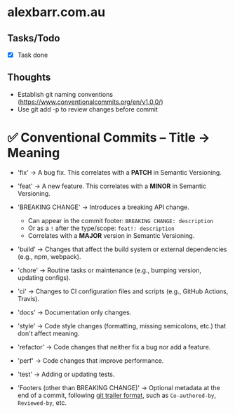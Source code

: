 # alexbarr.com.au

## Tasks/Todo

- [x] Task done

## Thoughts

- Establish git naming conventions (https://www.conventionalcommits.org/en/v1.0.0/)
- Use git add -p to review changes before commit

# ✅ Conventional Commits – Title → Meaning

- 'fix' → A bug fix. This correlates with a **PATCH** in Semantic Versioning.
- 'feat' → A new feature. This correlates with a **MINOR** in Semantic Versioning.
- 'BREAKING CHANGE' → Introduces a breaking API change.

  - Can appear in the commit footer: `BREAKING CHANGE: description`
  - Or as a `!` after the type/scope: `feat!: description`
  - Correlates with a **MAJOR** version in Semantic Versioning.

- 'build' → Changes that affect the build system or external dependencies (e.g., npm, webpack).
- 'chore' → Routine tasks or maintenance (e.g., bumping version, updating configs).
- 'ci' → Changes to CI configuration files and scripts (e.g., GitHub Actions, Travis).
- 'docs' → Documentation only changes.
- 'style' → Code style changes (formatting, missing semicolons, etc.) that don't affect meaning.
- 'refactor' → Code changes that neither fix a bug nor add a feature.
- 'perf' → Code changes that improve performance.
- 'test' → Adding or updating tests.

- 'Footers (other than BREAKING CHANGE)' → Optional metadata at the end of a commit, following [git trailer format](https://git-scm.com/docs/git-interpret-trailers), such as `Co-authored-by`, `Reviewed-by`, etc.
